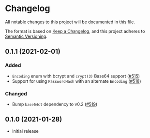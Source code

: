 # Changelog

All notable changes to this project will be documented in this file.

The format is based on [Keep a Changelog](https://keepachangelog.com/en/1.0.0/),
and this project adheres to [Semantic Versioning](https://semver.org/spec/v2.0.0.html).

## 0.1.1 (2021-02-01)
### Added
- `Encoding` enum with bcrypt and `crypt(3)` Base64 support ([#515])
- Support for using `PasswordHash` with an alternate `Encoding` ([#518])

### Changed
- Bump `base64ct` dependency to v0.2 ([#519])

[#515]: https://github.com/RustCrypto/traits/pull/515
[#518]: https://github.com/RustCrypto/traits/pull/518
[#519]: https://github.com/RustCrypto/traits/pull/519

## 0.1.0 (2021-01-28)
- Initial release
